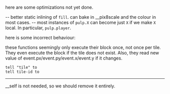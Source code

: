 here are some optimizations not yet done.

-- better static inlining of `fill`. can bake in __pix8scale and the colour in most cases.
-- most instances of `pulp.X` can become just `X` if we make `X` local. In particular, `pulp.player`.

here is some incorrect behaviour:

these functions seemingly only execute their block once, not 
once per tile. They even execute the block if the tile does not exist.
Also, they read new value of event.px/event.py/event.x/event.y if it changes.

    tell "tile" to
    tell tile-id to

---
__self is not needed, so we should remove it entirely.